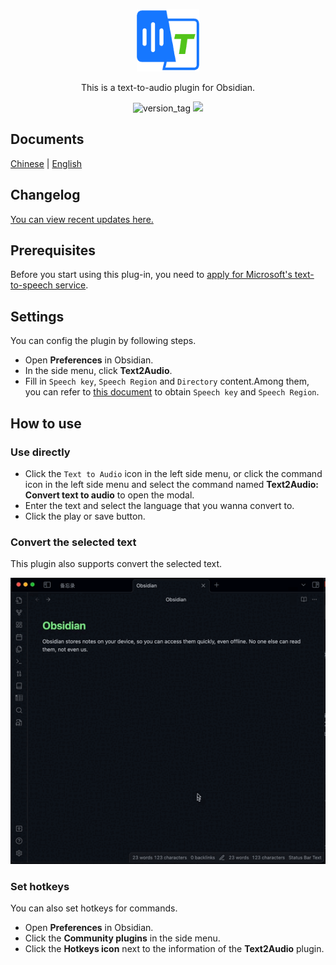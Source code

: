 <p align="center"><img width="100" src="./icon.png" ali /></p>

<p align="center">This is a text-to-audio plugin for Obsidian.</p>

<p align="center">
  <img src="https://img.shields.io/badge/version-1.12.0-blue" alt="version_tag" />
  <img src="https://img.shields.io/badge/dynamic/json?logo=obsidian&color=%23483699&label=downloads&query=%24%5B%22text2audio%22%5D.downloads&url=https%3A%2F%2Fraw.githubusercontent.com%2Fobsidianmd%2Fobsidian-releases%2Fmaster%2Fcommunity-plugin-stats.json" />
</p>

## Documents

[Chinese](./README.zh.md) | [English](./README.md)

## Changelog

[You can view recent updates here.](./CHANGELOG.md)

## Prerequisites

Before you start using this plug-in, you need to [apply for Microsoft's text-to-speech service](https://learn.microsoft.com/en-us/azure/ai-services/speech-service/index-text-to-speech).

## Settings

You can config the plugin by following steps.

-   Open **Preferences** in Obsidian.
-   In the side menu, click **Text2Audio**.
-   Fill in `Speech key`, `Speech Region` and `Directory` content.Among them, you can refer to [this document](https://learn.microsoft.com/en-us/azure/ai-services/multi-service-resource?pivots=azportal&tabs=macos#get-the-keys-for-your-resource) to obtain `Speech key` and `Speech Region`.

## How to use

### Use directly

-   Click the `Text to Audio` icon in the left side menu, or click the command icon in the left side menu and select the command named **Text2Audio: Convert text to audio** to open the modal.
-   Enter the text and select the language that you wanna convert to.
-   Click the play or save button.

### Convert the selected text

This plugin also supports convert the selected text.

<p align="center"><img src="./en-example.gif" ali /></p>

### Set hotkeys

You can also set hotkeys for commands.

-   Open **Preferences** in Obsidian.
-   Click the **Community plugins** in the side menu.
-   Click the **Hotkeys icon** next to the information of the **Text2Audio** plugin.

